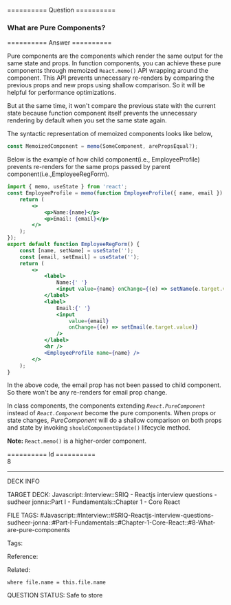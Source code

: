 ========== Question ==========  

### What are Pure Components?  

========== Answer ==========  

Pure components are the components which render the same output for the same
state and props. In function components, you can achieve these pure components
through memoized `React.memo()` API wrapping around the component. This API
prevents unnecessary re-renders by comparing the previous props and new props
using shallow comparison. So it will be helpful for performance optimizations.

But at the same time, it won't compare the previous state with the current state
because function component itself prevents the unnecessary rendering by default
when you set the same state again.

The syntactic representation of memoized components looks like below,

```jsx
const MemoizedComponent = memo(SomeComponent, arePropsEqual?);
```

Below is the example of how child component(i.e., EmployeeProfile) prevents
re-renders for the same props passed by parent component(i.e.,EmployeeRegForm).

```jsx
import { memo, useState } from 'react';
const EmployeeProfile = memo(function EmployeeProfile({ name, email }) {
    return (
        <>
            <p>Name:{name}</p>
            <p>Email: {email}</p>
        </>
    );
});
export default function EmployeeRegForm() {
    const [name, setName] = useState('');
    const [email, setEmail] = useState('');
    return (
        <>
            <label>
                Name:{' '}
                <input value={name} onChange={(e) => setName(e.target.value)} />
            </label>
            <label>
                Email:{' '}
                <input
                    value={email}
                    onChange={(e) => setEmail(e.target.value)}
                />
            </label>
            <hr />
            <EmployeeProfile name={name} />
        </>
    );
}
```

In the above code, the email prop has not been passed to child component. So
there won't be any re-renders for email prop change.

In class components, the components extending _`React.PureComponent`_ instead of
_`React.Component`_ become the pure components. When props or state changes,
_PureComponent_ will do a shallow comparison on both props and state by invoking
`shouldComponentUpdate()` lifecycle method.

**Note:** `React.memo()` is a higher-order component.

========== Id ==========  
8

---

DECK INFO

TARGET DECK: Javascript::Interview::SRIQ - Reactjs interview questions - sudheer jonna::Part I - Fundamentals::Chapter 1 - Core React

FILE TAGS: #Javascript::#Interview::#SRIQ-Reactjs-interview-questions-sudheer-jonna::#Part-I-Fundamentals::#Chapter-1-Core-React::#8-What-are-pure-components

Tags:

Reference:

Related:

```dataview
where file.name = this.file.name
```
QUESTION STATUS: Safe to store
